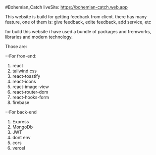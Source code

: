 #Bohemian_Catch
liveSite: https://bohemian-catch.web.app

This website is build for getting feedback from client. there has many feature, one of them is: give feedback, edite feedback, add service, etc

for build this website i have used a bundle of packages and fremworks, libraries and modern technology.

Those are:

--For fron-end:

1. react
2. tailwind css
3. react-toastify
4. react-icons
5. react-image-view
6. react-router-dom
7. react-hooks-form
8. firebase

--For back-end

1. Express
2. MongoDb
3. JWT
4. dont env
5. cors
6. vercel
